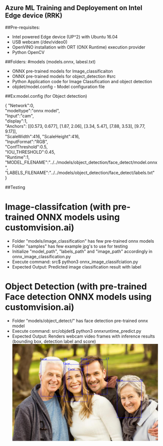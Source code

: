 ## Azure ML Training and Deployement on Intel Edge device (RRK)

##Pre-requisites:
 - Intel powered Edge device (UP^2) with Ubuntu 16.04
 - USB webcam (/dev/video0)
 - OpenVINO installation with ORT (ONX Runtime) execution provider
 - Python OpenCV 

##Folders:
 #models (models.onnx, labesl.txt)
   - ONNX pre-trained models for Image_classificaiton
   - ONNX pre-trained models for object_detection
 #src
   - Python Application code for Image Classification and object detection
   - objdet/model.config - Model configuration file


##Ex:model.config (for Object detection)
 
  {
   "Network":0,  
   "modeltype":"onnx model",  
   "Input":"cam",    
   "display":1,  
   "Anchors": [[0.573, 0.677], [1.87, 2.06], [3.34, 5.47], [7.88, 3.53], [9.77, 9.17]],  
   "ScaleWidth":416, 
   "ScaleHeight":416,  
   "InputFormat":"RGB",  
   "ConfThreshold":0.5,   
   "IOU_THRESHOLD":0.45,  
   "Runtime":1,  
   "MODEL_FILENAME":"../../models/object_detection/face_detect/model.onnx",  
   "LABELS_FILENAME":"../../models/object_detection/face_detect/labels.txt"  
  }
 
##Testing
 # Image-classifcation (with pre-trained ONNX models using customvision.ai)
   - Folder "models/image_classification" has few pre-trained onnx models
   - Folder "samples" has few example jpg's to use for testing
   - Initialize "model_path", "labels_path" and "image_path" accordingly in onnx_image_classification.py 
   - Execute command: src$ python3 onnx_image_classifciation.py
   - Expected Output: Predicted image classification result with label 

 # Object Detection (with pre-trained Face detection ONNX models using customvision.ai)
   - Folder "models/object_detect/" has face detection pre-trained onnx model
   - Execute command: src/objdet$ python3 onnxruntime_predict.py <model configuration file : model.config>
   - Expected Output: Renders webcam video frames with inference results (bounding box, detection label and score)
    ![](/output/objDet-FaceDetection.png) 
